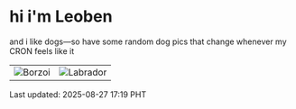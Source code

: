 # hi i'm Leoben

and i like dogs—so have some random dog pics that change whenever my CRON feels like it

|  |  |
|--------|----------|
| ![Borzoi](https://random-dog-vercel.vercel.app/api/random-borzoi?v=1756286388) | ![Labrador](https://random-dog-vercel.vercel.app/api/random-labrador?v=1756286388) |

Last updated: 2025-08-27 17:19 PHT
